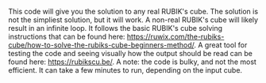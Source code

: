 This code will give you the solution to any real RUBIK's cube. The solution is not the simpliest solution, but it will 
work. A non-real RUBIK's cube will likely result in an infinite  loop. It follows the basic RUBIK's cube solving 
instructions that can be found here: https://ruwix.com/the-rubiks-cube/how-to-solve-the-rubiks-cube-beginners-method/. 
A great tool for testing the code and seeing visually how the output should be read can be found here: 
https://rubikscu.be/. A note: the code is bulky, and not the most efficient. It can take a few minutes to run, depending
on the input cube. 
